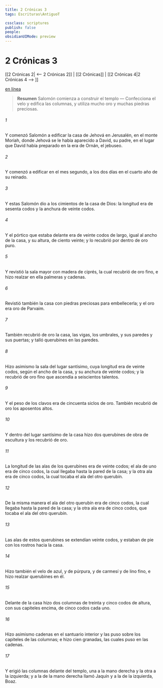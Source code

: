 ```yaml
---
title: 2 Crónicas 3
tags: Escrituras\AntiguoT

cssclass: scriptures
publish: false
people:
obsidianUIMode: preview
---
```


# 2 Crónicas 3
[[2 Crónicas 2| <-- 2 Crónicas 2]] | [[2 Crónicas]] | [[2 Crónicas 4|2 Crónicas 4 --> ]]

[en línea](https://churchofjesuschrist.org/study/scriptures/ot/2-chr/3?lang=spa)

> __Resumen__
Salomón comienza a construir el templo — Confecciona el velo y edifica las columnas, y utiliza mucho oro y muchas piedras preciosas.

###### 1 
Y comenzó Salomón a edificar la casa de Jehová en Jerusalén, en el monte Moriah, donde Jehová se le había aparecido a David, su padre, en el lugar que David había preparado en la era de Ornán, el jebuseo.

###### 2 
Y comenzó a edificar en el mes segundo, a los dos días  en el cuarto año de su reinado.

###### 3 
Y estas  Salomón dio a los cimientos de la casa de Dios: la longitud era de sesenta codos y la anchura de veinte codos.

###### 4 
Y el pórtico que estaba delante era de veinte codos de largo, igual al ancho de la casa, y su altura, de ciento veinte; y lo recubrió por dentro de oro puro.

###### 5 
Y revistió la sala mayor con madera de ciprés, la cual recubrió de oro fino, e hizo realzar en ella palmeras y cadenas.

###### 6 
Revistió también la casa con piedras preciosas para embellecerla; y el oro era oro de Parvaim.

###### 7 
También recubrió de oro la casa, las vigas, los umbrales, y sus paredes y sus puertas; y talló querubines en las paredes.

###### 8 
Hizo asimismo la sala del lugar santísimo, cuya longitud era de veinte codos, según el ancho de la casa, y su anchura de veinte codos; y la recubrió de oro fino que ascendía a seiscientos talentos.

###### 9 
Y el peso de los clavos era de cincuenta siclos de oro. También recubrió de oro los aposentos altos.

###### 10 
Y dentro del lugar santísimo de la casa hizo dos querubines de obra de escultura y los recubrió de oro.

###### 11 
La longitud de las alas de los querubines era de veinte codos; el ala de uno era de cinco codos, la cual llegaba hasta la pared de la casa; y la otra ala era de cinco codos, la cual tocaba el ala del otro querubín.

###### 12 
De la misma manera el ala del otro querubín era de cinco codos, la cual llegaba hasta la pared de la casa; y la otra ala era de cinco codos, que tocaba el ala del otro querubín.

###### 13 
Las alas de estos querubines se extendían veinte codos, y estaban de pie con los rostros hacia la casa.

###### 14 
Hizo también el velo de azul, y de púrpura, y de carmesí y de lino fino, e hizo realzar querubines en él.

###### 15 
Delante de la casa hizo dos columnas de treinta y cinco codos de altura, con sus capiteles encima, de cinco codos cada uno.

###### 16 
Hizo asimismo cadenas en el santuario interior y las puso sobre los capiteles de las columnas; e hizo cien granadas, las cuales puso en las cadenas.

###### 17 
Y erigió las columnas delante del templo, una a la mano derecha y la otra a la izquierda; y a la de la mano derecha llamó Jaquín y a la de la izquierda, Boaz.

